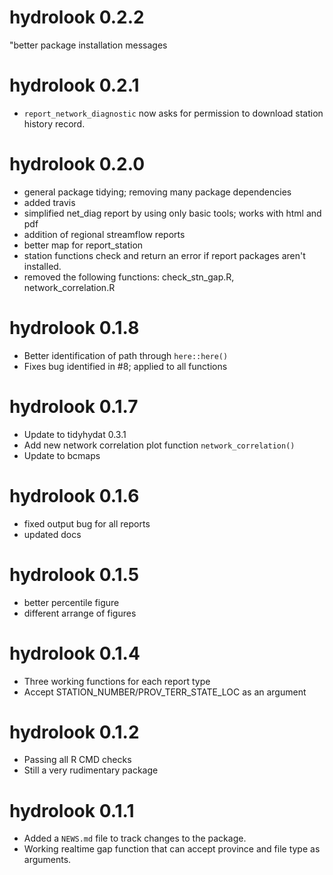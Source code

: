 # hydrolook 0.2.2
"better package installation messages

# hydrolook 0.2.1
* `report_network_diagnostic` now asks for permission to download station history record.

# hydrolook 0.2.0
* general package tidying; removing many package dependencies
* added travis
* simplified net_diag report by using only basic tools; works with html and pdf
* addition of regional streamflow reports
* better map for report_station
* station functions check and return an error if report packages aren't installed.
* removed the following functions: check_stn_gap.R, network_correlation.R

# hydrolook 0.1.8
* Better identification of path through `here::here()`
* Fixes bug identified in #8; applied to all functions

# hydrolook 0.1.7
* Update to tidyhydat 0.3.1
* Add new network correlation plot function `network_correlation()`
* Update to bcmaps

# hydrolook 0.1.6
* fixed output bug for all reports
* updated docs

# hydrolook 0.1.5
* better percentile figure
* different arrange of figures


# hydrolook 0.1.4
* Three working functions for each report type
* Accept STATION_NUMBER/PROV_TERR_STATE_LOC as an argument

# hydrolook 0.1.2

* Passing all R CMD checks
* Still a very rudimentary package


# hydrolook 0.1.1

* Added a `NEWS.md` file to track changes to the package.
* Working realtime gap function that can accept province and file type as arguments.



